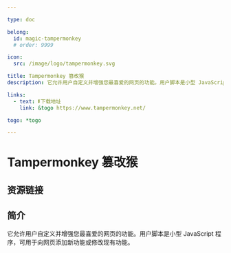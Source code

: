```yaml
---

type: doc

belong:
  id: magic-tampermonkey
  # order: 9999

icon:
  src: /image/logo/tampermonkey.svg

title: Tampermonkey 篡改猴
description: 它允许用户自定义并增强您最喜爱的网页的功能。用户脚本是小型 JavaScript 程序，可用于向网页添加新功能或修改现有功能。

links:
  - text: ⏬下载地址
    link: &togo https://www.tampermonkey.net/

togo: *togo

---
```


<ShowLogo />

# Tampermonkey 篡改猴

<ShowBreadcrumb />

## 资源链接

<ShowLinks />

## 简介

它允许用户自定义并增强您最喜爱的网页的功能。用户脚本是小型 JavaScript 程序，可用于向网页添加新功能或修改现有功能。